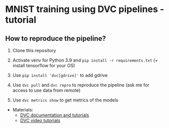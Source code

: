 # MNIST training using DVC pipelines - tutorial

## How to reproduce the pipeline?

1. Clone this repository

2. Activate venv for Python 3.9 and `pip install -r requirements.txt` (+ install tensorflow for your OS)

3. Use `pip install 'dvc[gdrive]'` to add gdrive 

4. Use `dvc pull` and `dvc repro` to reproduce the pipeline (ask me for access to use data from remote)

5. Use `dvc metrics show` to get metrics of the models


- Materials:
    - [DVC documentation and tutorials](https://dvc.org/doc/start)
    - [DVC video tutorials](https://www.youtube.com/channel/UC37rp97Go-xIX3aNFVHhXfQ/videos)